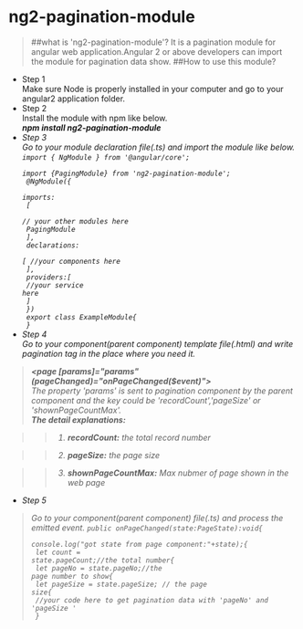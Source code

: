 # ng2-pagination-module
>##what is 'ng2-pagination-module'?
It is a pagination module for angular web application.Angular 2 or above developers can import the module for pagination data show.
>##How to use this module?
+ Step 1<br/>
Make sure Node is properly installed in your computer and go to your angular2 application folder.
+ Step 2<br/>
Install the module with npm like below.<br/>
<strong><i>npm install ng2-pagination-module</strong>
+ Step 3<br/>
Go to your module declaration file(.ts) and import the module like below.
<code>import { NgModule } from '@angular/core';<br>
import {PagingModule} from 'ng2-pagination-module';<br>
@NgModule({<br>
    imports:<br>
    [  
        // your other modules here<br> 
        PagingModule<br>
    ],<br> 
    declarations:<br> 
    [
        //your components here<br> 
    ],<br> 
    providers:[<br> 
        //your service here<br> 
    ]<br> 
})<br> 
export class ExampleModule{<br> 
}</code> 
+ Step 4<br/>
Go to your component(parent component) template file(.html) and write pagination tag in the place where you need it.

>	<strong>\<page [params]="params" (pageChanged)="onPageChanged($event)"></page></strong><br/>
The property 'params' is sent to pagination component by the parent component and the key could be 'recordCount','pageSize' or 'shownPageCountMax'.<br>
<strong>The detail explanations:</strong><br>

>>1. <strong>recordCount:</strong>	the total record number

>>2. <strong>pageSize:</strong>	the page size

>>3. <strong>shownPageCountMax:</strong> Max nubmer of page shown in the web page</br> 
>
+ Step 5<br/>
>Go to your component(parent component) file(.ts) and process the emitted event.
<code>public onPageChanged(state:PageState):void{<br/>
        console.log("got state from page component:"+state);{<br/>
        let count = state.pageCount;//the total number{<br/>
        let pageNo = state.pageNo;//the page number to show{<br/>
        let pageSize = state.pageSize; // the page size{<br/>
        //your code here to get pagination data with 'pageNo' and 'pageSize '<br/>
 }</code>





